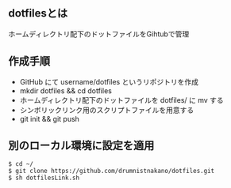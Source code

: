 ## dotfilesとは

ホームディレクトリ配下のドットファイルをGihtubで管理

## 作成手順

- GitHub にて username/dotfiles というリポジトリを作成
- mkdir dotfiles && cd dotfiles
- ホームディレクトリ配下のドットファイルを dotfiles/ に mv する
- シンボリックリンク用のスクリプトファイルを用意する
- git init && git push

## 別のローカル環境に設定を適用
```
$ cd ~/
$ git clone https://github.com/drumnistnakano/dotfiles.git
$ sh dotfilesLink.sh
```